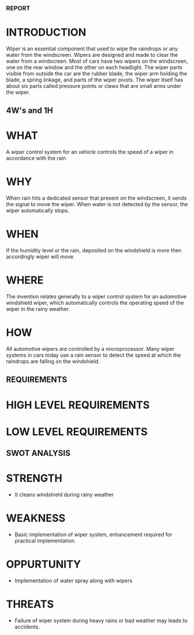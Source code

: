 
### REPORT

# INTRODUCTION

Wiper is an essential component that used to wipe the raindrops or any water from the windscreen. Wipers are designed and made to clear the water from a windscreen. Most of cars have two wipers on the windscreen, one on the rear window and the other on each headlight. The wiper parts visible from outside the car are the rubber blade, the wiper arm holding the blade, a spring linkage, and parts of the wiper pivots. The wiper itself has about six parts called pressure points or claws that are small arms under the wiper.


## 4W's and 1H

# WHAT
A wiper control system for an vehicle controls the speed of a wiper in accordance with the rain

# WHY
When rain hits a dedicated sensor that present on the windscreen, it sends the signal to move the wiper. When water is not detected by the sensor, the wiper automatically stops.

# WHEN
If the humidity level or the rain, deposited on the windshield is more then accordingly wiper will move. 

# WHERE
The invention relates generally to a wiper control system for an automotive windshield wiper, which automatically controls the operating speed of the wiper in the rainy weather.

# HOW
All automotive wipers are controlled by a microprocessor. Many wiper systems in cars today use a rain sensor to detect the speed at which the raindrops are falling on the windshield.


## REQUIREMENTS

# HIGH LEVEL REQUIREMENTS


# LOW LEVEL REQUIREMENTS


## SWOT ANALYSIS

# STRENGTH
 * It cleans windshield during rainy weather
# WEAKNESS
 * Basic implementation of wiper system, enhancement required for practical implementation.
# OPPURTUNITY
 * Implementation of water spray along with wipers 
# THREATS
 * Failure of wiper system during heavy rains or bad weather may leads to accidents.

